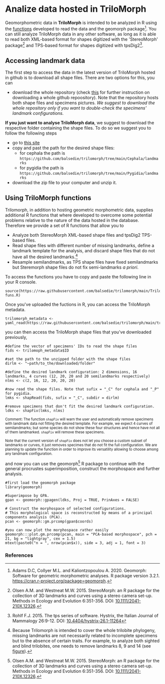 # Analize data hosted in TriloMorph

Geomorphometric data in **TriloMorph** is intended to be analyzed in R using the [functions](/TriloMorph-funs.R) developed to read the data and the geomorph package[^N]. You can still analyze TriloMorph data in any other software, as long as it is able to read both XML-based format for shapes digitized with the 'StereoMorph' package[^1] and TPS-based format for shapes digitized with tpsDig2[^2].

## Accessing landmark data

The first step to access the data in the latest version of TriloMorph hosted in github is to download all shape files. There are two options for this, you can 

   * download the whole repository (check [this](https://www.gitkraken.com/learn/git/github-download#how-to-download-a-github-repository) for further instruction on downloading a whole github repoository). Note that the repository hosts both shape files and specimens pictures. *We suggest to download the whole repository only if you want to double-check the specimens' landmark configurations.*

**If you just want to analyse TriloMorph data**, we suggest to download the respective folder containing the shape files. To do so we suggest you to follow the following steps
   * go to [this site](https://download-directory.github.io/)
   * copy and past the path for the desired shape files:
       * for cephala the path is `https://github.com/balsedie/trilomorph/tree/main/Cephala/landmarks`
       * for pygidia the path is `https://github.com/balsedie/trilomorph/tree/main/Pygidia/landmarks`
   * download the zip file to your computer and unzip it.

## Using TriloMorph functions

Trilomorph, in addition to hosting geometric morphometric data, supplies additional R functions that where developed to overcome some potential problems relative to the nature of the data hosted in the database. Therefore we provide a set of R functions that allow you to
  * Analyze both StereoMorph XML-based shape files and tpsDig2 TPS-based files. 
  * Read shape files with different number of missing landmarks, define a landmark template for the analysis, and discard shape files that do not have all the desired landmarks.[^3]
  * Resample semilandmarks, as TPS shape files have fixed semilandmarks but Steremorph shape files do not fix semi-landmarks _a priori_.

To access the functions you have to copy and paste the following line in your R console.

    source(https://raw.githubusercontent.com/balsedie/trilomorph/main/TriloMorph-funs.R)

Once you've uploaded the fuctions in R, you can access the TriloMorph metadata.

    trilomorph_metadata <- yaml_read(https://raw.githubusercontent.com/balsedie/trilomorph/main/trilomorph.yaml)

you can then access the TriloMorph shape files that you've downloaded previously,
    
    #define the vector of specimens' IDs to read the shape files
    fids <- trilomoph_metadata$ID
    
    #set the path to the unzipped folder with the shape files
    dirlm <- "~path/to_the/downloaded/folder" 
    
    #define the desired landmark configuration: 2 dimensions, 16 landmarks, 4 curves (12, 20, 20 and 20 semilandmarks respectively)
    nlms <- c(2, 16, 12, 20, 20, 20)

    #now read the shape files. Note that sufix = "_C" for cephala and "_P" for pygidia.
    lmks <- shapRead(fids, sufix = "_C", subdir = dirlm)
    
    #remove specimens that don't fit the desired landmark configuration.
    ldks <- shapFix(lmks, nlms)

<sup>Comment: The function `shapFix` will warn the user and automatically remove specimens with landmark data not fitting the desired template. For example, we expect 4 curves of semilandmarks; but some species do not show these four structures and hence have not all of them landmarked. `shapFix` will remove these specimens.</sup>

<sup>Note that the current version of `shapFix` does not let you choose a custom subset of landmarks or curves, it just removes specimes that do not fit the full configuration. We are planning to update the function in order to improve its versatility allowing to choose among any landmark configuration.</sup>


and now you can use the geomorph[^1] R package to continue with the general procrustes superimposition, construct the morphospace and further analysis.

    #first load the geomorph package
    library(geomorph)
    
    #Superimpose by GPA.
    gpan <- geomorph::gpagen(ldks, Proj = TRUE, PrinAxes = FALSE)
    
    # Construct the morphospace of selected configurations.
    # This morphological space is reconstructed by means of a principal components analysis (PCA).
    pcan <- geomorph::gm.prcomp(gpan$coords)
    
    #you can now plot the morphospace rather easily
    geomorph:::plot.gm.prcomp(pcan, main = "PCA-based morphospace", pch = 21, bg = "lightgray", cex = 1.5)
    mtext(paste0("n = ", nrow(pcan$x)), side = 3, adj = 1, font = 3)



### References
[^N]: Adams D.C, Collyer M.L. and Kaliontzopoulou A. 2020. Geomorph: Software for geometric morphometric analyses. R package version 3.2.1. https://cran.r-project.org/package=geomorph.
[^1]: Olsen A.M. and Westneat M.W. 2015. StereoMorph: an R package for the collection of 3D landmarks and curves using a stereo camera set-up. Methods in Ecology and Evolution 6:351-356. DOI: [10.1111/2041-210X.12326](https://doi.org/10.1111/2041-210X.12326).
[^2]: Rohlf F.J. 2015. The tps series of software. Hystrix, the Italian Journal of Mammalogy 26:9-12. DOI: [10.4404/hystrix-26.1-11264](https://doi.org/10.4404/hystrix-26.1-11264)
[^3]: Because Trilomorph is intended to cover the whole trilobite phylogeny, missing landmarks are not necessarily related to incomplete specimens but to the absence of certain traits. For example, to analyze both sighted and blind trilobites, one needs to remove landmarks 8, 9 and 14 (see [figure](https://figshare.com/ndownloader/files/40535717/preview/40535717/preview.jpg)).


